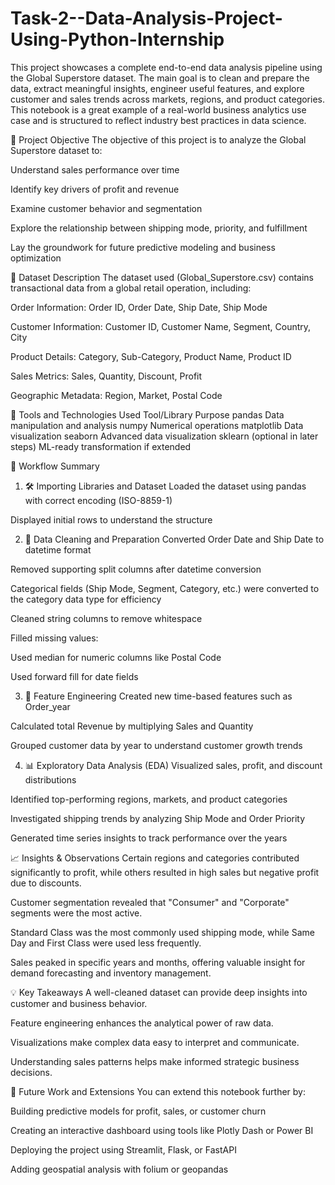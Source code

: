 # Task-2--Data-Analysis-Project-Using-Python-Internship
This project showcases a complete end-to-end data analysis pipeline using the Global Superstore dataset. The main goal is to clean and prepare the data, extract meaningful insights, engineer useful features, and explore customer and sales trends across markets, regions, and product categories. This notebook is a great example of a real-world business analytics use case and is structured to reflect industry best practices in data science.

📌 Project Objective
The objective of this project is to analyze the Global Superstore dataset to:

Understand sales performance over time

Identify key drivers of profit and revenue

Examine customer behavior and segmentation

Explore the relationship between shipping mode, priority, and fulfillment

Lay the groundwork for future predictive modeling and business optimization

📂 Dataset Description
The dataset used (Global_Superstore.csv) contains transactional data from a global retail operation, including:

Order Information: Order ID, Order Date, Ship Date, Ship Mode

Customer Information: Customer ID, Customer Name, Segment, Country, City

Product Details: Category, Sub-Category, Product Name, Product ID

Sales Metrics: Sales, Quantity, Discount, Profit

Geographic Metadata: Region, Market, Postal Code

🔧 Tools and Technologies Used
Tool/Library	Purpose
pandas	Data manipulation and analysis
numpy	Numerical operations
matplotlib	Data visualization
seaborn	Advanced data visualization
sklearn (optional in later steps)	ML-ready transformation if extended

🔄 Workflow Summary
1. 🛠 Importing Libraries and Dataset
Loaded the dataset using pandas with correct encoding (ISO-8859-1)

Displayed initial rows to understand the structure

2. 🧹 Data Cleaning and Preparation
Converted Order Date and Ship Date to datetime format

Removed supporting split columns after datetime conversion

Categorical fields (Ship Mode, Segment, Category, etc.) were converted to the category data type for efficiency

Cleaned string columns to remove whitespace

Filled missing values:

Used median for numeric columns like Postal Code

Used forward fill for date fields

3. 🔬 Feature Engineering
Created new time-based features such as Order_year

Calculated total Revenue by multiplying Sales and Quantity

Grouped customer data by year to understand customer growth trends

4. 📊 Exploratory Data Analysis (EDA)
Visualized sales, profit, and discount distributions

Identified top-performing regions, markets, and product categories

Investigated shipping trends by analyzing Ship Mode and Order Priority

Generated time series insights to track performance over the years

📈 Insights & Observations
Certain regions and categories contributed significantly to profit, while others resulted in high sales but negative profit due to discounts.

Customer segmentation revealed that "Consumer" and "Corporate" segments were the most active.

Standard Class was the most commonly used shipping mode, while Same Day and First Class were used less frequently.

Sales peaked in specific years and months, offering valuable insight for demand forecasting and inventory management.

💡 Key Takeaways
A well-cleaned dataset can provide deep insights into customer and business behavior.

Feature engineering enhances the analytical power of raw data.

Visualizations make complex data easy to interpret and communicate.

Understanding sales patterns helps make informed strategic business decisions.

🚀 Future Work and Extensions
You can extend this notebook further by:

Building predictive models for profit, sales, or customer churn

Creating an interactive dashboard using tools like Plotly Dash or Power BI

Deploying the project using Streamlit, Flask, or FastAPI

Adding geospatial analysis with folium or geopandas

